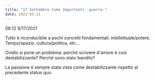 ```yaml
---
title: "17 Settembre Come Importanti -guerra-"
date: 2023-05-11
---
```

08:12 9/17/2021  
  
Tutto è riconducibile a pochi concetti fondamentali: intellettuale/potere. Tempo/spazio. cultura/politica, etc...  
  
Ovidio si pone un problema: perchè scrivere d'amore è così destabilizzante? Perchè sono stato bandito?  
  
La passione è sempre stata vista come destabilizzante rispetto al precedente status quo.  
